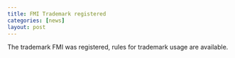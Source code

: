 ```yaml
---
title: FMI Trademark registered
categories: [news]
layout: post
---
```


The trademark FMI was registered, rules for trademark usage are available.
